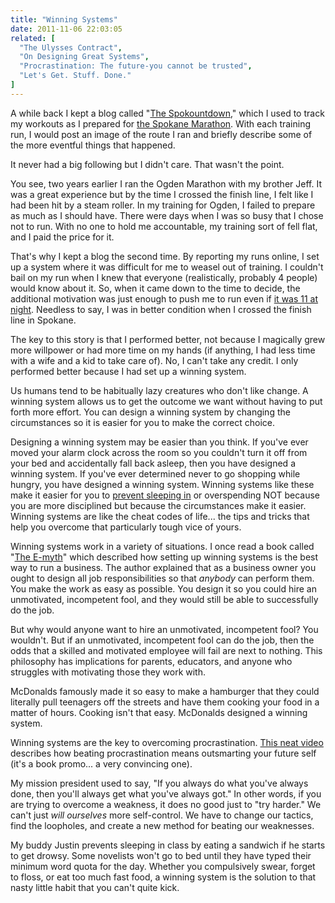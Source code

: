 ```yaml
---
title: "Winning Systems"
date: 2011-11-06 22:03:05
related: [
  "The Ulysses Contract",
  "On Designing Great Systems",
  "Procrastination: The future-you cannot be trusted",
  "Let's Get. Stuff. Done."
]
---
```


A while back I kept a blog called "<a href="http://windermeremarathon.blogspot.com/" title="The Spokountdown">The Spokountdown</a>," which I used to track my workouts as I prepared for <a href="http://thespokanemarathon.com/" title="The Spokane Marathon">the Spokane Marathon</a>. With each training run, I would post an image of the route I ran and briefly describe some of the more eventful things that happened.

It never had a big following but I didn't care. That wasn't the point.

You see, two years earlier I ran the Ogden Marathon with my brother Jeff. It was a great experience but by the time I crossed the finish line, I felt like I had been hit by a steam roller. In my training for Ogden, I failed to prepare as much as I should have. There were days when I was so busy that I chose not to run. With no one to hold me accountable, my training sort of fell flat, and I paid the price for it.

That's why I kept a blog the second time. By reporting my runs online, I set up a system where it was difficult for me to weasel out of training. I couldn't bail on my run when I knew that everyone (realistically, probably 4 people) would know about it. So, when it came down to the time to decide, the additional motivation was just enough to push me to run even if <a href="http://windermeremarathon.blogspot.com/2011/05/day-49-skaters-and-sprinklers.html" title="Running at 11pm">it was 11 at night</a>. Needless to say, I was in better condition when I crossed the finish line in Spokane.

The key to this story is that I performed better, not because I magically grew more willpower or had more time on my hands (if anything, I had less time with a wife and a kid to take care of). No, I can't take any credit. I only performed better because I had set up a winning system.

Us humans tend to be habitually lazy creatures who don't like change. A winning system allows us to get the outcome we want without having to put forth more effort. You can design a winning system by changing the circumstances so it is easier for you to make the correct choice.

Designing a winning system may be easier than you think. If you've ever moved your alarm clock across the room so you couldn't turn it off from your bed and accidentally fall back asleep, then you have designed a winning system. If you've ever determined never to go shopping while hungry, you have designed a winning system. Winning systems like these make it easier for you to <a href="{{site.url}}/2011/02/06/jolly-ranchers/">prevent sleeping in</a> or overspending NOT because you are more disciplined but because the circumstances make it easier. Winning systems are like the cheat codes of life... the tips and tricks that help you overcome that particularly tough vice of yours.

Winning systems work in a variety of situations. I once read a book called "<a href="http://www.amazon.com/Myth-Revisited-Small-Businesses-About/dp/0887307280" title="The E-Myth Revisited">The E-myth</a>" which described how setting up winning systems is the best way to run a business. The author explained that as a business owner you ought to design all job responsibilities so that _anybody_ can perform them. You make the work as easy as possible. You design it so you could hire an unmotivated, incompetent fool, and they would still be able to successfully do the job.

But why would anyone want to hire an unmotivated, incompetent fool? You wouldn't. But if an unmotivated, incompetent fool can do the job, then the odds that a skilled and motivated employee will fail are next to nothing. This philosophy has implications for parents, educators, and anyone who struggles with motivating those they work with.

McDonalds famously made it so easy to make a hamburger that they could literally pull teenagers off the streets and have them cooking your food in a matter of hours. Cooking isn't that easy. McDonalds designed a winning system.

Winning systems are the key to overcoming procrastination. [This neat video](https://www.youtube.com/watch?v=DJ2T4-rUUcs) describes how beating procrastination means outsmarting your future self (it's a book promo... a very convincing one).

My mission president used to say, "If you always do what you've always done, then you'll always get what you've always got." In other words, if you are trying to overcome a weakness, it does no good just to "try harder." We can't just _will ourselves_ more self-control. We have to change our tactics, find the loopholes, and create a new method for beating our weaknesses.

My buddy Justin prevents sleeping in class by eating a sandwich if he starts to get drowsy. Some novelists won't go to bed until they have typed their minimum word quota for the day. Whether you compulsively swear, forget to floss, or eat too much fast food, a winning system is the solution to that nasty little habit that you can't quite kick.
